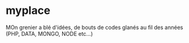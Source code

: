 # myplace

MOn grenier a blé d'idées, de bouts de codes glanés au fil des années (PHP, DATA, MONGO, NODE etc...)
